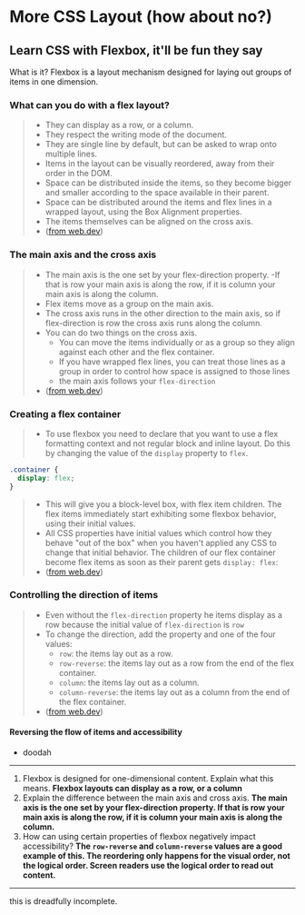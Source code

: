 # More CSS Layout (how about no?)

## Learn CSS with Flexbox, it'll be fun they say

What is it? Flexbox is a layout mechanism designed for laying out groups of items in one dimension.

### What can you do with a flex layout?

> - They can display as a row, or a column.
> - They respect the writing mode of the document.
> - They are single line by default, but can be asked to wrap onto multiple lines.
> - Items in the layout can be visually reordered, away from their order in the DOM.
> - Space can be distributed inside the items, so they become bigger and smaller according to the space available in their parent.
> - Space can be distributed around the items and flex lines in a wrapped layout, using the Box Alignment properties.
> - The items themselves can be aligned on the cross axis.
> - ([from web.dev](https://web.dev/learn/css/flexbox/#what-can-you-do-with-a-flex-layout))

### The main axis and the cross axis

> - The main axis is the one set by your flex-direction property.
>   -If that is row your main axis is along the row, if it is column your main axis is along the column.
> - Flex items move as a group on the main axis.
> - The cross axis runs in the other direction to the main axis, so if flex-direction is row the cross axis runs along the column.
> - You can do two things on the cross axis.
>   - You can move the items individually or as a group so they align against each other and the flex container.
>   - If you have wrapped flex lines, you can treat those lines as a group in order to control how space is assigned to those lines
>   - the main axis follows your `flex-direction`
> - ([from web.dev](https://web.dev/learn/css/flexbox/#the-main-axis-and-the-cross-axis))

### Creating a flex container

> - To use flexbox you need to declare that you want to use a flex formatting context and not regular block and inline layout. Do this by changing the value of the `display` property to `flex`.

``` css
.container {
  display: flex;
}
```

> - This will give you a block-level box, with flex item children. The flex items immediately start exhibiting some flexbox behavior, using their initial values.
> - All CSS properties have initial values which control how they behave "out of the box" when you haven't applied any CSS to change that initial behavior. The children of our flex container become flex items as soon as their parent gets `display: flex`:
> - ([from web.dev](https://web.dev/learn/css/flexbox/#creating-a-flex-container))

### Controlling the direction of items

> - Even without the `flex-direction` property he items display as a row because the initial value of `flex-direction` is `row`
> - To change the direction, add the property and one of the four values:
>   - `row`: the items lay out as a row.
>   - `row-reverse`: the items lay out as a row from the end of the flex container.
>   - `column`: the items lay out as a column.
>   - `column-reverse`: the items lay out as a column from the end of the flex container.
> - ([from web.dev](https://web.dev/learn/css/flexbox/#controlling-the-direction-of-items))

#### Reversing the flow of items and accessibility

- doodah

---

1. Flexbox is designed for one-dimensional content. Explain what this means. **Flexbox layouts can display as a row, or a column**
2. Explain the difference between the main axis and cross axis. **The main axis is the one set by your flex-direction property. If that is row your main axis is along the row, if it is column your main axis is along the column.**
3. How can using certain properties of flexbox negatively impact accessibility? **The `row-reverse` and `column-reverse` values are a good example of this. The reordering only happens for the visual order, not the logical order. Screen readers use the logical order to read out content.**

---

this is dreadfully incomplete.
